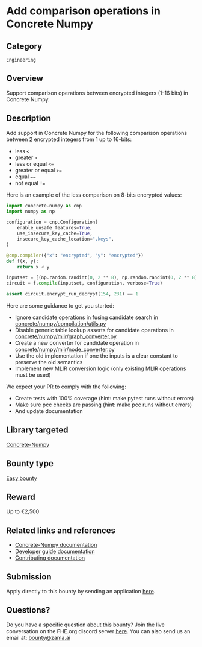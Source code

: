 # Add comparison operations in Concrete Numpy

## Category
`Engineering`

## Overview

Support comparison operations between encrypted integers (1-16 bits) in Concrete Numpy.

## Description

Add support in Concrete Numpy for the following comparison operations
between 2 encrypted integers from 1 up to 16-bits:

* less `<`
* greater `>`
* less or equal `<=`
* greater or equal `>=`
* equal `==`
* not equal `!=`

Here is an example of the less comparison on 8-bits encrypted values:

```python
import concrete.numpy as cnp
import numpy as np

configuration = cnp.Configuration(
    enable_unsafe_features=True,
    use_insecure_key_cache=True,
    insecure_key_cache_location=".keys",
)

@cnp.compiler({"x": "encrypted", "y": "encrypted"})
def f(x, y):
    return x < y

inputset = [(np.random.randint(0, 2 ** 8), np.random.randint(0, 2 ** 8)) for _ in range(100)]
circuit = f.compile(inputset, configuration, verbose=True)

assert circuit.encrypt_run_decrypt(154, 231) == 1
```

Here are some guidance to get you started:

* Ignore candidate operations in fusing candidate search in [concrete/numpy/compilation/utils.py](https://github.com/zama-ai/concrete-numpy/blob/a8bd04af2a85adf80edffc57be02e031241002e6/concrete/numpy/compilation/utils.py#L188-L205)
* Disable generic table lookup asserts for candidate operations in [concrete/numpy/mlir/graph_converter.py](https://github.com/zama-ai/concrete-numpy/blob/a8bd04af2a85adf80edffc57be02e031241002e6/concrete/numpy/mlir/graph_converter.py#L159-L166)
* Create a new converter for candidate operation in [concrete/numpy/mlir/node_converter.py](https://github.com/zama-ai/concrete-numpy/blob/a8bd04af2a85adf80edffc57be02e031241002e6/concrete/numpy/mlir/node_converter.py#L157-L216)
* Use the old implementation if one the inputs is a clear constant to preserve the old semantics
* Implement new MLIR conversion logic (only existing MLIR operations must be used)

We expect your PR to comply with the following:

* Create tests with 100% coverage (hint: make pytest runs without errors)
* Make sure pcc checks are passing (hint: make pcc runs without errors)
* And update documentation

## Library targeted
[Concrete-Numpy](https://github.com/zama-ai/concrete-numpy)

## Bounty type
[Easy bounty](https://github.com/zama-ai/zama-bounty-program#easy-bounties)

## Reward
Up to €2,500

## Related links and references
- [Concrete-Numpy documentation](https://docs.zama.ai/concrete-numpy)
- [Developer guide documentation](https://docs.zama.ai/concrete-numpy/developer/)
- [Contributing documentation](https://docs.zama.ai/concrete-numpy/developer/contributing)

## Submission
Apply directly to this bounty by sending an application [here](https://zama.ai/bounty-program-application).

## Questions?
Do you have a specific question about this bounty? Join the live conversation on the FHE.org discord server [here](https://discord.fhe.org). You can also send us an email at: bounty@zama.ai
